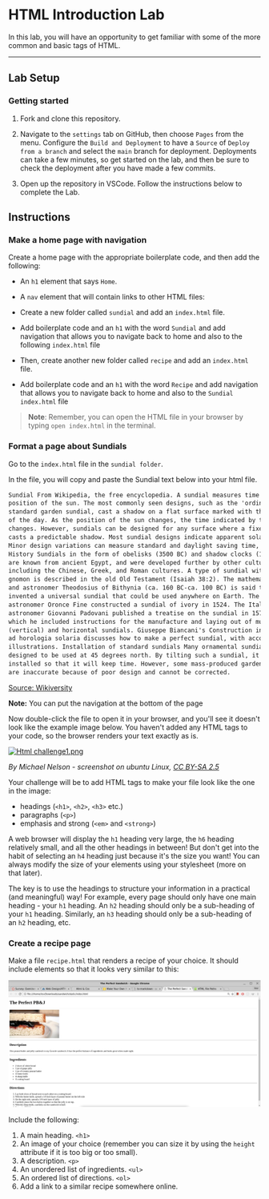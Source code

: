 # HTML Introduction Lab

In this lab, you will have an opportunity to get familiar with some of the more common and basic tags of HTML.

---

## Lab Setup

### Getting started

1. Fork and clone this repository.

1. Navigate to the `settings` tab on GitHub, then choose `Pages` from the menu. Configure the `Build and Deployment` to have a `Source` of `Deploy from a branch` and select the `main` branch for deployment. Deployments can take a few minutes, so get started on the lab, and then be sure to check the deployment after you have made a few commits.

1. Open up the repository in VSCode. Follow the instructions below to complete the Lab.

## Instructions

### Make a home page with navigation

Create a home page with the appropriate boilerplate code, and then add the following:

- An `h1` element that says `Home`.
- A `nav` element that will contain links to other HTML files:

- Create a new folder called `sundial` and add an `index.html` file.
- Add boilerplate code and an `h1` with the word `Sundial` and add navigation that allows you to navigate back to home and also to the following `index.html` file
- Then, create another new folder called `recipe` and add an `index.html` file.
- Add boilerplate code and an `h1` with the word `Recipe` and add navigation that allows you to navigate back to home and also to the `Sundial` `index.html` file

> **Note**: Remember, you can open the HTML file in your browser by typing `open index.html` in the terminal.

### Format a page about Sundials

Go to the `index.html` file in the `sundial folder`.

In the file, you will copy and paste the Sundial text below into your html file.

```html
Sundial From Wikipedia, the free encyclopedia. A sundial measures time by the
position of the sun. The most commonly seen designs, such as the 'ordinary' or
standard garden sundial, cast a shadow on a flat surface marked with the hours
of the day. As the position of the sun changes, the time indicated by the shadow
changes. However, sundials can be designed for any surface where a fixed object
casts a predictable shadow. Most sundial designs indicate apparent solar time.
Minor design variations can measure standard and daylight saving time, as well.
History Sundials in the form of obelisks (3500 BC) and shadow clocks (1500 BC)
are known from ancient Egypt, and were developed further by other cultures,
including the Chinese, Greek, and Roman cultures. A type of sundial without
gnomon is described in the old Old Testament (Isaiah 38:2). The mathematician
and astronomer Theodosius of Bithynia (ca. 160 BC-ca. 100 BC) is said to have
invented a universal sundial that could be used anywhere on Earth. The French
astronomer Oronce Fine constructed a sundial of ivory in 1524. The Italian
astronomer Giovanni Padovani published a treatise on the sundial in 1570, in
which he included instructions for the manufacture and laying out of mural
(vertical) and horizontal sundials. Giuseppe Biancani's Construction instrumenti
ad horologia solaria discusses how to make a perfect sundial, with accompanying
illustrations. Installation of standard sundials Many ornamental sundials are
designed to be used at 45 degrees north. By tilting such a sundial, it may be
installed so that it will keep time. However, some mass-produced garden sundials
are inaccurate because of poor design and cannot be corrected.
```

[Source: Wikiversity](https://en.wikiversity.org/wiki/Web_Design/HTML_Challenges)

**Note:** You can put the navigation at the bottom of the page

Now double-click the file to open it in your browser, and you'll see it doesn't look like the example image below. You haven't added any HTML tags to your code, so the browser renders your text exactly as is.

[![Html challenge1.png](https://upload.wikimedia.org/wikiversity/en/3/3d/Html_challenge1.png)](https://en.wikiversity.org/wiki/File:Html_challenge1.png#/media/File:Html_challenge1.png)

_By Michael Nelson - screenshot on ubuntu Linux, [CC BY-SA 2.5](http://creativecommons.org/licenses/by-sa/2.5 "Creative Commons Attribution 2.5")_

Your challenge will be to add HTML tags to make your file look like the one in the image:

- headings (`<h1>`, `<h2>`, `<h3>` etc.)
- paragraphs (`<p>`)
- emphasis and strong (`<em>` and `<strong>`)

A web browser will display the `h1` heading very large, the `h6` heading relatively small, and all the other headings in between! But don't get into the habit of selecting an `h4` heading just because it's the size you want! You can always modify the size of your elements using your stylesheet (more on that later).

The key is to use the headings to structure your information in a practical (and meaningful) way! For example, every page should only have one main heading - your `h1` heading. An `h2` heading should only be a sub-heading of your `h1` heading. Similarly, an `h3` heading should only be a sub-heading of an `h2` heading, etc.

### Create a recipe page

Make a file `recipe.html` that renders a recipe of your choice. It should include elements so that it looks very similar to this:

![screenshot](./images/pbjImage.png)

Include the following:

1. A main heading. `<h1>`
1. An image of your choice (remember you can size it by using the `height` attribute if it is too big or too small).
1. A description. `<p>`
1. An unordered list of ingredients. `<ul>`
1. An ordered list of directions. `<ol>`
1. Add a link to a similar recipe somewhere online.
